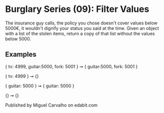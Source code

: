 # Burglary Series (09): Filter Values

The insurance guy calls, the policy you chose doesn't cover values below 5000€, it wouldn't dignify your status you said at the time. Given an object with a list of the stolen items, return a copy of that list without the values below 5000.

## Examples

{ tv: 4999, guitar:5000, fork: 5001 } ➞ { guitar:5000, fork: 5001 }

{ tv: 4999 } ➞ {}

{ guitar: 5000 } ➞ { guitar: 5000 }

{} ➞ {}

Published by Miguel Carvalho on edabit.com
